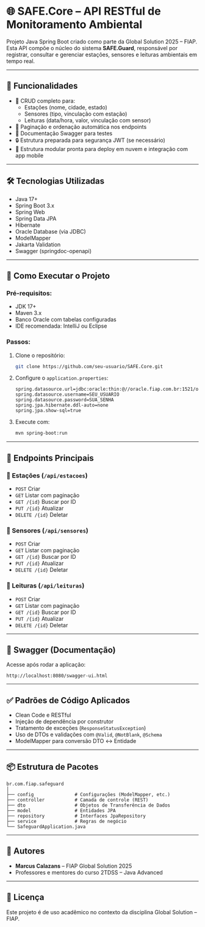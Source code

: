 
# 🌐 SAFE.Core – API RESTful de Monitoramento Ambiental

Projeto Java Spring Boot criado como parte da Global Solution 2025 – FIAP. Esta API compõe o núcleo do sistema **SAFE.Guard**, responsável por registrar, consultar e gerenciar estações, sensores e leituras ambientais em tempo real.

---

## 📌 Funcionalidades

- 🔁 CRUD completo para:
  - Estações (nome, cidade, estado)
  - Sensores (tipo, vinculação com estação)
  - Leituras (data/hora, valor, vinculação com sensor)
- 🔎 Paginação e ordenação automática nos endpoints
- 🧾 Documentação Swagger para testes
- 🔒 Estrutura preparada para segurança JWT (se necessário)
- 🔧 Estrutura modular pronta para deploy em nuvem e integração com app mobile

---

## 🛠️ Tecnologias Utilizadas

- Java 17+
- Spring Boot 3.x
- Spring Web
- Spring Data JPA
- Hibernate
- Oracle Database (via JDBC)
- ModelMapper
- Jakarta Validation
- Swagger (springdoc-openapi)

---

## 🚀 Como Executar o Projeto

### Pré-requisitos:
- JDK 17+
- Maven 3.x
- Banco Oracle com tabelas configuradas
- IDE recomendada: IntelliJ ou Eclipse

### Passos:
1. Clone o repositório:
   ```bash
   git clone https://github.com/seu-usuario/SAFE.Core.git
   ```

2. Configure o `application.properties`:
   ```properties
   spring.datasource.url=jdbc:oracle:thin:@//oracle.fiap.com.br:1521/orcl
   spring.datasource.username=SEU_USUARIO
   spring.datasource.password=SUA_SENHA
   spring.jpa.hibernate.ddl-auto=none
   spring.jpa.show-sql=true
   ```

3. Execute com:
   ```bash
   mvn spring-boot:run
   ```

---

## 📑 Endpoints Principais

### 📍 Estações (`/api/estacoes`)
- `POST` Criar
- `GET` Listar com paginação
- `GET /{id}` Buscar por ID
- `PUT /{id}` Atualizar
- `DELETE /{id}` Deletar

### 📍 Sensores (`/api/sensores`)
- `POST` Criar
- `GET` Listar com paginação
- `GET /{id}` Buscar por ID
- `PUT /{id}` Atualizar
- `DELETE /{id}` Deletar

### 📍 Leituras (`/api/leituras`)
- `POST` Criar
- `GET` Listar com paginação
- `GET /{id}` Buscar por ID
- `PUT /{id}` Atualizar
- `DELETE /{id}` Deletar

---

## 🔎 Swagger (Documentação)

Acesse após rodar a aplicação:
```
http://localhost:8080/swagger-ui.html
```

---

## ✅ Padrões de Código Aplicados

- Clean Code e RESTful
- Injeção de dependência por construtor
- Tratamento de exceções (`ResponseStatusException`)
- Uso de DTOs e validações com `@Valid`, `@NotBlank`, `@Schema`
- ModelMapper para conversão DTO ↔ Entidade

---

## 📦 Estrutura de Pacotes

```
br.com.fiap.safeguard
│
├── config               # Configurações (ModelMapper, etc.)
├── controller           # Camada de controle (REST)
├── dto                  # Objetos de Transferência de Dados
├── model                # Entidades JPA
├── repository           # Interfaces JpaRepository
├── service              # Regras de negócio
└── SafeguardApplication.java
```

---

## 🤝 Autores

- **Marcus Calazans** – FIAP Global Solution 2025
- Professores e mentores do curso 2TDSS – Java Advanced

---

## 📘 Licença

Este projeto é de uso acadêmico no contexto da disciplina Global Solution – FIAP.
